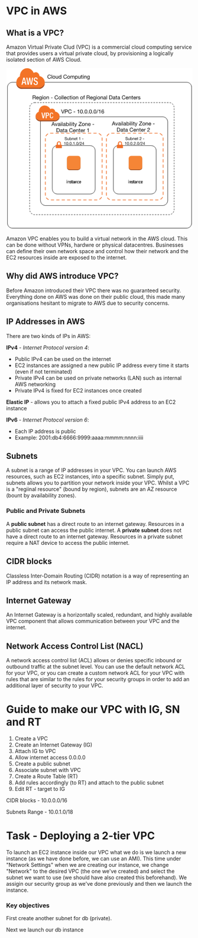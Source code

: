 # VPC in AWS

## What is a VPC?

Amazon Virtual Private Clud (VPC) is a commercial cloud computing service that provides users a virtual private cloud, by provisioning a logically isolated section of AWS Cloud. 

![](../images/VPC.png)

Amazon VPC enables you to build a virtual network in the AWS cloud. This can be done without VPNs, hardwre or physical datacentres. Businesses can define their own network space and control how their network and the EC2 resources inside are exposed to the internet.

## Why did AWS introduce VPC?
Before Amazon introduced their VPC there was no guaranteed security. Everything done on AWS was done on their public cloud, this made many organisations hesitant to migrate to AWS due to security concerns.

## IP Addresses in AWS
There are two kinds of IPs in AWS:

__IPv4__ - _Internet Protocol version 4_:
- Public IPv4 can be used on the internet
- EC2 instances are assigned a new public IP address every time it starts (even if not terminated)
- Private IPv4 can be used on private networks (LAN) such as internal AWS networking
- Private IPv4 is fixed for EC2 instances once created

__Elastic IP__ - allows you to attach a fixed public IPv4 address to an EC2 instance

__IPv6__ - _Internet Protocol version 6_:
- Each IP address is public
- Example: 2001:db4:6666:9999:aaaa:mmmm:nnnn:iiii

## Subnets
A subnet is a range of IP addresses in your VPC. You can launch AWS resources, such as EC2 instances, into a specific subnet. Simply put, subnets allows you to partition your network inside your VPC. Whilst a VPC is a "regiinal resource" (bound by region), subnets are an AZ resource (bount by availability zones).

### Public and Private Subnets
A **public subnet** has a direct route to an internet gateway. Resources in a public subnet can access the public internet. A **private subnet** does not have a direct route to an internet gateway. Resources in a private subnet require a NAT device to access the public internet.

## CIDR blocks
Classless Inter-Domain Routing (CIDR) notation is a way of representing an IP address and its network mask.

## Internet Gateway
An Internet Gateway is a horizontally scaled, redundant, and highly available VPC component that allows communication between your VPC and the internet.

## Network Access Control List (NACL)
A network access control list (ACL) allows or denies specific inbound or outbound traffic at the subnet level. You can use the default network ACL for your VPC, or you can create a custom network ACL for your VPC with rules that are similar to the rules for your security groups in order to add an additional layer of security to your VPC.

# Guide to make our VPC with IG, SN and RT
1. Create a VPC
2. Create an Internet Gateway (IG)
3. Attach IG to VPC
4. Allow internet access 0.0.0.0
5. Create a public subnet
6. Associate subnet with VPC
7. Create a Route Table (RT)
8. Add rules accordingly (to RT) and attach to the public subnet
9. Edit RT - target to IG

CIDR blocks - 10.0.0.0/16

Subnets Range - 10.0.1.0/18

# Task - Deploying a 2-tier VPC
To launch an EC2 instance inside our VPC what we do is we launch a new instance 
(as we have done before, we can use an AMI). This time under "Network Settings" when we are creating our instance, we change "Network" to the desired VPC (the one we've created) and select the subnet we want to use (we should have also created this beforehand). We assigin our security group as we've done previously and then we launch the instance.
### Key objectives
First create another subnet for db (private).

Next we launch our db instance 
